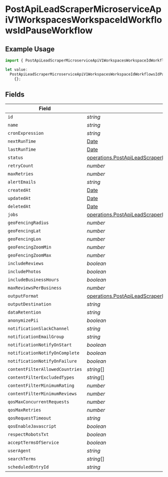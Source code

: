 # PostApiLeadScraperMicroserviceApiV1WorkspacesWorkspaceIdWorkflowsIdPauseWorkflow

## Example Usage

```typescript
import { PostApiLeadScraperMicroserviceApiV1WorkspacesWorkspaceIdWorkflowsIdPauseWorkflow } from "oppulence-backend-sdk/models/operations";

let value:
  PostApiLeadScraperMicroserviceApiV1WorkspacesWorkspaceIdWorkflowsIdPauseWorkflow =
    {};
```

## Fields

| Field                                                                                                                                                                                                              | Type                                                                                                                                                                                                               | Required                                                                                                                                                                                                           | Description                                                                                                                                                                                                        |
| ------------------------------------------------------------------------------------------------------------------------------------------------------------------------------------------------------------------ | ------------------------------------------------------------------------------------------------------------------------------------------------------------------------------------------------------------------ | ------------------------------------------------------------------------------------------------------------------------------------------------------------------------------------------------------------------ | ------------------------------------------------------------------------------------------------------------------------------------------------------------------------------------------------------------------ |
| `id`                                                                                                                                                                                                               | *string*                                                                                                                                                                                                           | :heavy_minus_sign:                                                                                                                                                                                                 | N/A                                                                                                                                                                                                                |
| `name`                                                                                                                                                                                                             | *string*                                                                                                                                                                                                           | :heavy_minus_sign:                                                                                                                                                                                                 | N/A                                                                                                                                                                                                                |
| `cronExpression`                                                                                                                                                                                                   | *string*                                                                                                                                                                                                           | :heavy_minus_sign:                                                                                                                                                                                                 | N/A                                                                                                                                                                                                                |
| `nextRunTime`                                                                                                                                                                                                      | [Date](https://developer.mozilla.org/en-US/docs/Web/JavaScript/Reference/Global_Objects/Date)                                                                                                                      | :heavy_minus_sign:                                                                                                                                                                                                 | N/A                                                                                                                                                                                                                |
| `lastRunTime`                                                                                                                                                                                                      | [Date](https://developer.mozilla.org/en-US/docs/Web/JavaScript/Reference/Global_Objects/Date)                                                                                                                      | :heavy_minus_sign:                                                                                                                                                                                                 | N/A                                                                                                                                                                                                                |
| `status`                                                                                                                                                                                                           | [operations.PostApiLeadScraperMicroserviceApiV1WorkspacesWorkspaceIdWorkflowsIdPauseStatus](../../models/operations/postapileadscrapermicroserviceapiv1workspacesworkspaceidworkflowsidpausestatus.md)             | :heavy_minus_sign:                                                                                                                                                                                                 | N/A                                                                                                                                                                                                                |
| `retryCount`                                                                                                                                                                                                       | *number*                                                                                                                                                                                                           | :heavy_minus_sign:                                                                                                                                                                                                 | N/A                                                                                                                                                                                                                |
| `maxRetries`                                                                                                                                                                                                       | *number*                                                                                                                                                                                                           | :heavy_minus_sign:                                                                                                                                                                                                 | N/A                                                                                                                                                                                                                |
| `alertEmails`                                                                                                                                                                                                      | *string*                                                                                                                                                                                                           | :heavy_minus_sign:                                                                                                                                                                                                 | N/A                                                                                                                                                                                                                |
| `createdAt`                                                                                                                                                                                                        | [Date](https://developer.mozilla.org/en-US/docs/Web/JavaScript/Reference/Global_Objects/Date)                                                                                                                      | :heavy_minus_sign:                                                                                                                                                                                                 | N/A                                                                                                                                                                                                                |
| `updatedAt`                                                                                                                                                                                                        | [Date](https://developer.mozilla.org/en-US/docs/Web/JavaScript/Reference/Global_Objects/Date)                                                                                                                      | :heavy_minus_sign:                                                                                                                                                                                                 | N/A                                                                                                                                                                                                                |
| `deletedAt`                                                                                                                                                                                                        | [Date](https://developer.mozilla.org/en-US/docs/Web/JavaScript/Reference/Global_Objects/Date)                                                                                                                      | :heavy_minus_sign:                                                                                                                                                                                                 | N/A                                                                                                                                                                                                                |
| `jobs`                                                                                                                                                                                                             | [operations.PostApiLeadScraperMicroserviceApiV1WorkspacesWorkspaceIdWorkflowsIdPauseJobs](../../models/operations/postapileadscrapermicroserviceapiv1workspacesworkspaceidworkflowsidpausejobs.md)[]               | :heavy_minus_sign:                                                                                                                                                                                                 | N/A                                                                                                                                                                                                                |
| `geoFencingRadius`                                                                                                                                                                                                 | *number*                                                                                                                                                                                                           | :heavy_minus_sign:                                                                                                                                                                                                 | N/A                                                                                                                                                                                                                |
| `geoFencingLat`                                                                                                                                                                                                    | *number*                                                                                                                                                                                                           | :heavy_minus_sign:                                                                                                                                                                                                 | N/A                                                                                                                                                                                                                |
| `geoFencingLon`                                                                                                                                                                                                    | *number*                                                                                                                                                                                                           | :heavy_minus_sign:                                                                                                                                                                                                 | N/A                                                                                                                                                                                                                |
| `geoFencingZoomMin`                                                                                                                                                                                                | *number*                                                                                                                                                                                                           | :heavy_minus_sign:                                                                                                                                                                                                 | N/A                                                                                                                                                                                                                |
| `geoFencingZoomMax`                                                                                                                                                                                                | *number*                                                                                                                                                                                                           | :heavy_minus_sign:                                                                                                                                                                                                 | N/A                                                                                                                                                                                                                |
| `includeReviews`                                                                                                                                                                                                   | *boolean*                                                                                                                                                                                                          | :heavy_minus_sign:                                                                                                                                                                                                 | N/A                                                                                                                                                                                                                |
| `includePhotos`                                                                                                                                                                                                    | *boolean*                                                                                                                                                                                                          | :heavy_minus_sign:                                                                                                                                                                                                 | N/A                                                                                                                                                                                                                |
| `includeBusinessHours`                                                                                                                                                                                             | *boolean*                                                                                                                                                                                                          | :heavy_minus_sign:                                                                                                                                                                                                 | N/A                                                                                                                                                                                                                |
| `maxReviewsPerBusiness`                                                                                                                                                                                            | *number*                                                                                                                                                                                                           | :heavy_minus_sign:                                                                                                                                                                                                 | N/A                                                                                                                                                                                                                |
| `outputFormat`                                                                                                                                                                                                     | [operations.PostApiLeadScraperMicroserviceApiV1WorkspacesWorkspaceIdWorkflowsIdPauseOutputFormat](../../models/operations/postapileadscrapermicroserviceapiv1workspacesworkspaceidworkflowsidpauseoutputformat.md) | :heavy_minus_sign:                                                                                                                                                                                                 | N/A                                                                                                                                                                                                                |
| `outputDestination`                                                                                                                                                                                                | *string*                                                                                                                                                                                                           | :heavy_minus_sign:                                                                                                                                                                                                 | N/A                                                                                                                                                                                                                |
| `dataRetention`                                                                                                                                                                                                    | *string*                                                                                                                                                                                                           | :heavy_minus_sign:                                                                                                                                                                                                 | N/A                                                                                                                                                                                                                |
| `anonymizePii`                                                                                                                                                                                                     | *boolean*                                                                                                                                                                                                          | :heavy_minus_sign:                                                                                                                                                                                                 | N/A                                                                                                                                                                                                                |
| `notificationSlackChannel`                                                                                                                                                                                         | *string*                                                                                                                                                                                                           | :heavy_minus_sign:                                                                                                                                                                                                 | N/A                                                                                                                                                                                                                |
| `notificationEmailGroup`                                                                                                                                                                                           | *string*                                                                                                                                                                                                           | :heavy_minus_sign:                                                                                                                                                                                                 | N/A                                                                                                                                                                                                                |
| `notificationNotifyOnStart`                                                                                                                                                                                        | *boolean*                                                                                                                                                                                                          | :heavy_minus_sign:                                                                                                                                                                                                 | N/A                                                                                                                                                                                                                |
| `notificationNotifyOnComplete`                                                                                                                                                                                     | *boolean*                                                                                                                                                                                                          | :heavy_minus_sign:                                                                                                                                                                                                 | N/A                                                                                                                                                                                                                |
| `notificationNotifyOnFailure`                                                                                                                                                                                      | *boolean*                                                                                                                                                                                                          | :heavy_minus_sign:                                                                                                                                                                                                 | N/A                                                                                                                                                                                                                |
| `contentFilterAllowedCountries`                                                                                                                                                                                    | *string*[]                                                                                                                                                                                                         | :heavy_minus_sign:                                                                                                                                                                                                 | N/A                                                                                                                                                                                                                |
| `contentFilterExcludedTypes`                                                                                                                                                                                       | *string*[]                                                                                                                                                                                                         | :heavy_minus_sign:                                                                                                                                                                                                 | N/A                                                                                                                                                                                                                |
| `contentFilterMinimumRating`                                                                                                                                                                                       | *number*                                                                                                                                                                                                           | :heavy_minus_sign:                                                                                                                                                                                                 | N/A                                                                                                                                                                                                                |
| `contentFilterMinimumReviews`                                                                                                                                                                                      | *number*                                                                                                                                                                                                           | :heavy_minus_sign:                                                                                                                                                                                                 | N/A                                                                                                                                                                                                                |
| `qosMaxConcurrentRequests`                                                                                                                                                                                         | *number*                                                                                                                                                                                                           | :heavy_minus_sign:                                                                                                                                                                                                 | N/A                                                                                                                                                                                                                |
| `qosMaxRetries`                                                                                                                                                                                                    | *number*                                                                                                                                                                                                           | :heavy_minus_sign:                                                                                                                                                                                                 | N/A                                                                                                                                                                                                                |
| `qosRequestTimeout`                                                                                                                                                                                                | *string*                                                                                                                                                                                                           | :heavy_minus_sign:                                                                                                                                                                                                 | N/A                                                                                                                                                                                                                |
| `qosEnableJavascript`                                                                                                                                                                                              | *boolean*                                                                                                                                                                                                          | :heavy_minus_sign:                                                                                                                                                                                                 | N/A                                                                                                                                                                                                                |
| `respectRobotsTxt`                                                                                                                                                                                                 | *boolean*                                                                                                                                                                                                          | :heavy_minus_sign:                                                                                                                                                                                                 | N/A                                                                                                                                                                                                                |
| `acceptTermsOfService`                                                                                                                                                                                             | *boolean*                                                                                                                                                                                                          | :heavy_minus_sign:                                                                                                                                                                                                 | N/A                                                                                                                                                                                                                |
| `userAgent`                                                                                                                                                                                                        | *string*                                                                                                                                                                                                           | :heavy_minus_sign:                                                                                                                                                                                                 | N/A                                                                                                                                                                                                                |
| `searchTerms`                                                                                                                                                                                                      | *string*[]                                                                                                                                                                                                         | :heavy_minus_sign:                                                                                                                                                                                                 | N/A                                                                                                                                                                                                                |
| `scheduledEntryId`                                                                                                                                                                                                 | *string*                                                                                                                                                                                                           | :heavy_minus_sign:                                                                                                                                                                                                 | N/A                                                                                                                                                                                                                |